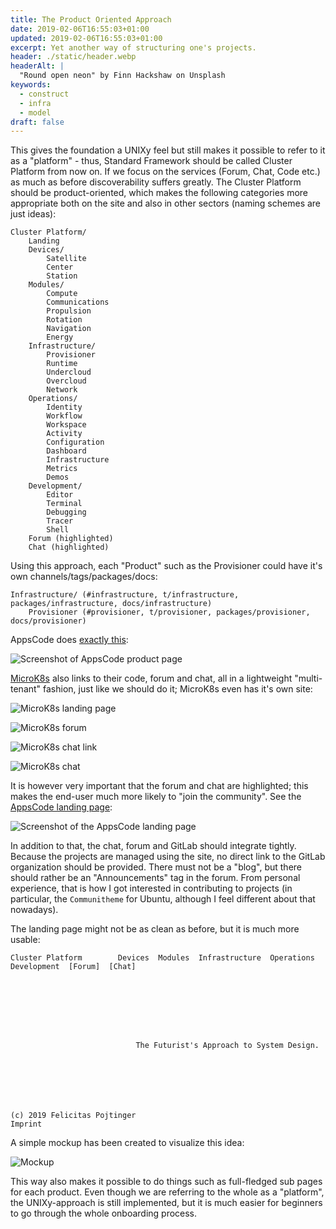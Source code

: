 ```yaml
---
title: The Product Oriented Approach
date: 2019-02-06T16:55:03+01:00
updated: 2019-02-06T16:55:03+01:00
excerpt: Yet another way of structuring one's projects.
header: ./static/header.webp
headerAlt: |
  "Round open neon" by Finn Hackshaw on Unsplash
keywords:
  - construct
  - infra
  - model
draft: false
---
```


This gives the foundation a UNIXy feel but still makes it possible to refer to it as a "platform" - thus, Standard Framework should be called Cluster Platform from now on. If we focus on the services (Forum, Chat, Code etc.) as much as before discoverability suffers greatly. The Cluster Platform should be product-oriented, which makes the following categories more appropriate both on the site and also in other sectors (naming schemes are just ideas):

```plaintext
Cluster Platform/
    Landing
    Devices/
        Satellite
        Center
        Station
    Modules/
        Compute
        Communications
        Propulsion
        Rotation
        Navigation
        Energy
    Infrastructure/
        Provisioner
        Runtime
        Undercloud
        Overcloud
        Network
    Operations/
        Identity
        Workflow
        Workspace
        Activity
        Configuration
        Dashboard
        Infrastructure
        Metrics
        Demos
    Development/
        Editor
        Terminal
        Debugging
        Tracer
        Shell
    Forum (highlighted)
    Chat (highlighted)
```

Using this approach, each "Product" such as the Provisioner could have it's own channels/tags/packages/docs:

```plaintext
Infrastructure/ (#infrastructure, t/infrastructure, packages/infrastructure, docs/infrastructure)
    Provisioner (#provisioner, t/provisioner, packages/provisioner, docs/provisioner)
```

AppsCode does [exactly this](https://appscode.com/products/searchlight/):

![Screenshot of AppsCode product page](./static/appscode-searchlight.webp)

[MicroK8s](https://microk8s.io/) also links to their code, forum and chat, all in a lightweight "multi-tenant" fashion, just like we should do it; MicroK8s even has it's own site:

![MicroK8s landing page](./static/microk8s-landing.webp)

![MicroK8s forum](./static/microk8s-forum.webp)

![MicroK8s chat link](./static/microk8s-chat-link.webp)

![MicroK8s chat](./static/microk8s-chat.webp)

It is however very important that the forum and chat are highlighted; this makes the end-user much more likely to "join the community". See the [AppsCode landing page](https://appscode.com/):

![Screenshot of the AppsCode landing page](./static/appscode-landing.webp)

In addition to that, the chat, forum and GitLab should integrate tightly. Because the projects are managed using the site, no direct link to the GitLab organization should be provided. There must not be a "blog", but there should rather be an "Announcements" tag in the forum. From personal experience, that is how I got interested in contributing to projects (in particular, the `Communitheme` for Ubuntu, although I feel different about that nowadays).

The landing page might not be as clean as before, but it is much more usable:

```plaintext
Cluster Platform        Devices  Modules  Infrastructure  Operations  Development  [Forum]  [Chat]








                            The Futurist's Approach to System Design.







(c) 2019 Felicitas Pojtinger                                                                    Imprint
```

A simple mockup has been created to visualize this idea:

![Mockup](./static/alphahorizon-landing.webp)

This way also makes it possible to do things such as full-fledged sub pages for each product. Even though we are referring to the whole as a "platform", the UNIXy-approach is still implemented, but it is much easier for beginners to go through the whole onboarding process.

